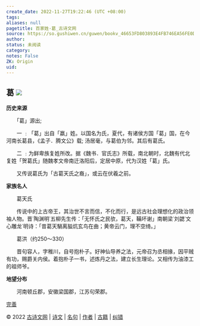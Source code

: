 ```yaml
---
create_date: 2022-11-27T19:22:46 (UTC +08:00)
tags: 
aliases: null
pagetitle: 百家姓·葛_古诗文网
source: https://so.gushiwen.cn/guwen/bookv_46653FD803893E4FB746EA56FE0DD258.aspx
author: 
status: 未阅读
category: 
notes: False
ZK: Origin
uid: 
---
```


## **葛** ![](https://song.gushiwen.cn/siteimg/speak-er.png)

**历史来源**

　　「葛」源出;

　　一 ﹕「葛」出自「嬴」姓。以国名为氏，夏代，有诸侯方国「葛」国，在今河南长葛县，《孟子．腾文公》载; 汤居毫，与葛伯为邻。其后有葛氏。

　　二 ﹕为鲜卑族复姓所改。据《魏书．官氏志》所载，南北朝时，北魏有代北复姓「贺葛氏」随魏孝文帝南迁洛阳后，定居中原，代为汉姓「葛」氏。

　　又传说葛氏为「古葛天氏之裔」，或云在伏羲之前。

**家族名人**

　　葛天氏

　　传说中的上古帝王，其治世不言而信，不化而行，是远古社会理想化的政治领袖人物。晋˙陶渊明˙五柳先生传：「无怀氏之民欤，葛天，鞴坏谢」南朝梁˙刘勰˙文心雕龙˙明诗：「昔葛天騧离膉炕玄鸟在曲；黄帝云门，理不空绮。」

　　葛洪（约250～330）

　　晋句容人，字稚川，自号抱朴子。好神仙导养之法，元帝召为丞相掾，因平贼有功，赐爵关内侯。着抱朴子一书，述炼丹之法，建立长生理论。又相传为油漆工的祖师爷。

**地望分布**

　　河南顿丘郡，安徽梁国郡，江苏句荣郡。

[完善](https://so.gushiwen.cn/jiucuo.aspx?u=%e7%ab%a0%e8%8a%822350%e3%80%8a%e7%99%be%e5%ae%b6%e5%a7%93%c2%b7%e8%91%9b%e3%80%8b)

© 2022 [古诗文网](https://www.gushiwen.cn/) | [诗文](https://so.gushiwen.cn/shiwens/) | [名句](https://so.gushiwen.cn/mingjus/) | [作者](https://so.gushiwen.cn/authors/) | [古籍](https://so.gushiwen.cn/guwen/) | [纠错](https://so.gushiwen.cn/jiucuo.aspx?u=)
